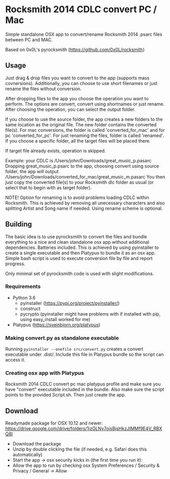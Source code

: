 # Rocksmith 2014 CDLC convert PC / Mac #
Simple standalone OSX app to convert/rename Rocksmith 2014 .psarc files between PC and MAC.

Based on 0x0L's pyrocksmith (https://github.com/0x0L/rocksmith)

## Usage ##
Just drag & drop files you want to convert to the app (supports mass covnersions).
Additionally, you can choose to use short filenames or just rename the files without conversion.

After dropping files to the app you choose the operation you want to perform.
The options are convert, convert using shortnames or just rename.
After choosing the operation, you can select the output folder.

If you choose to use the source folder, the app creates a new folders to the same location as the original file. 
The new folder contains the converted file(s). For mac conversions, the folder is called 'converted_for_mac' and for pc 'converted_for_pc'.
For just renaming the files, folder is called 'renamed'. If you choose a specific folder, all
the target files will be placed there.

If target file already exists, operation is skipped.

Example: your CDLC is /Users/john/Downloads/great_music_p.pasarc
Dropping great_music_p.psarc to the app, choosing convert using source folder, the app will output
/Users/john/Downloads/converted_for_mac/great_music_m.pasarc
You then just copy the converted file(s) to your Rocksmith dlc folder as usual (or select that to begin with as target folder).

NOTE! Option for renaming is to avoid problems loading CDLC within Rocksmith. 
This is achieved by removing all unecessary characters and also splitting Artist and Song name
if needed. Using rename scheme is optional.

## Building ##
The basic idea is to use pyrocksmith to convert the files and
bundle everything to a nice and clean standalone osx app without additional
dependencies. Batteries included. This is achieved
by using pyinstaller to create a single executable and then Platypus to 
bundle it as an osx app. Simple bash script is used to execute conversion file by file
and report progress.

Only minimal set of pyrocksmith code is used with slight modifications.

### Requirements ###
* Python 3.6
   * pyinstaller (https://pypi.org/project/pyinstaller/)
   * construct
   * pycrypto (pyinstaller might have problems with if installed with pip, using easy_install worked for me)
* Platypus (https://sveinbjorn.org/platypus)

### Making convert.py as standalone executable ###
Running `pyinstaller --onefile src/convert.py` creates a convert executable under .dist/.
Include this file in Platypus bundle so the script can access it.

### Creating osx app with Platypus ###
Rocksmith 2014 CDLC convert pc mac platypus profile and make sure you have "convert" executable included in the bundle. Also make sure the script points to the provided Script.sh. Then just create the app.

## Download ##
Readymade package for OSX 10.12 and newer: https://drive.google.com/drive/folders/1jzGLNy7oisBjsHkzJIMMf9E4V_RBXQ8I

* Download the package
* Unzip by double clicking the file (if needed, e.g. Safari does this automatically)
* Start the app -> osx security kicks in (the first time you run it):
* Allow the app to run by checking osx System Preferences / Security & Privacy / General -> Allow

